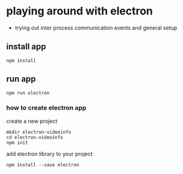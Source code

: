 # playing around with electron
- trying out inter process communication events and general setup 

## install app

	npm install

## run app

	npm run electron

### how to create electron app

create a new project

	mkdir electron-videoinfo
	cd electron-videoinfo
	npm init
	
add electron library to your project

	npm install --save electron
	

